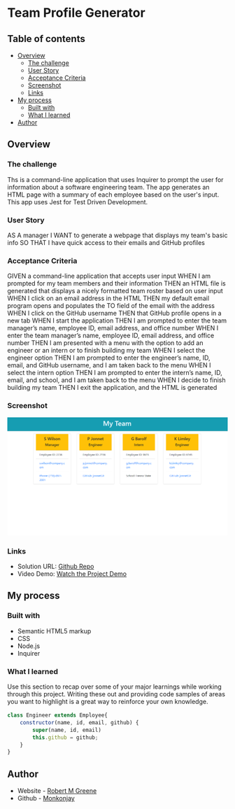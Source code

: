 # Team Profile Generator

## Table of contents

- [Overview](#overview)
  - [The challenge](#the-challenge)
  - [User Story](#user-story)
  - [Acceptance Criteria](#acceptance-criteria)
  - [Screenshot](#screenshot)
  - [Links](#links)
- [My process](#my-process)
  - [Built with](#built-with)
  - [What I learned](#what-i-learned)
- [Author](#author)




## Overview

### The challenge

Ths is a command-line application that uses Inquirer to prompt the user for information about a software engineering team. The app generates an HTML page with a summary of each employee based on the user's input. This app uses Jest for Test Driven Development. 

### User Story

AS A manager
I WANT to generate a webpage that displays my team's basic info
SO THAT I have quick access to their emails and GitHub profiles

### Acceptance Criteria

GIVEN a command-line application that accepts user input
WHEN I am prompted for my team members and their information
THEN an HTML file is generated that displays a nicely formatted team roster based on user input
WHEN I click on an email address in the HTML
THEN my default email program opens and populates the TO field of the email with the address
WHEN I click on the GitHub username
THEN that GitHub profile opens in a new tab
WHEN I start the application
THEN I am prompted to enter the team manager’s name, employee ID, email address, and office number
WHEN I enter the team manager’s name, employee ID, email address, and office number
THEN I am presented with a menu with the option to add an engineer or an intern or to finish building my team
WHEN I select the engineer option
THEN I am prompted to enter the engineer’s name, ID, email, and GitHub username, and I am taken back to the menu
WHEN I select the intern option
THEN I am prompted to enter the intern’s name, ID, email, and school, and I am taken back to the menu
WHEN I decide to finish building my team
THEN I exit the application, and the HTML is generated

### Screenshot

![](./dist/image/screenshot.png)


### Links

- Solution URL: [Github Repo](https://github.com/Monkonjay/Team-Profile-Generator)
- Video Demo: [Watch the Project Demo](https://your-live-site-url.com)

## My process

### Built with

- Semantic HTML5 markup
- CSS
- Node.js
- Inquirer



### What I learned

Use this section to recap over some of your major learnings while working through this project. Writing these out and providing code samples of areas you want to highlight is a great way to reinforce your own knowledge.



```javaScript Object Oriented Programming
class Engineer extends Employee{
    constructor(name, id, email, github) {
        super(name, id, email)
        this.github = github;
    }
}
```




## Author

- Website - [Robert M Greene]( https://monkonjay.github.io/Portfolio/)
- Github - [Monkonjay](https://github.com/Monkonjay)